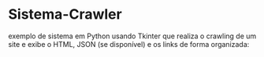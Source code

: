 # Sistema-Crawler
exemplo de sistema em Python usando Tkinter que realiza o crawling de um site e exibe o HTML, JSON (se disponível) e os links de forma organizada:
